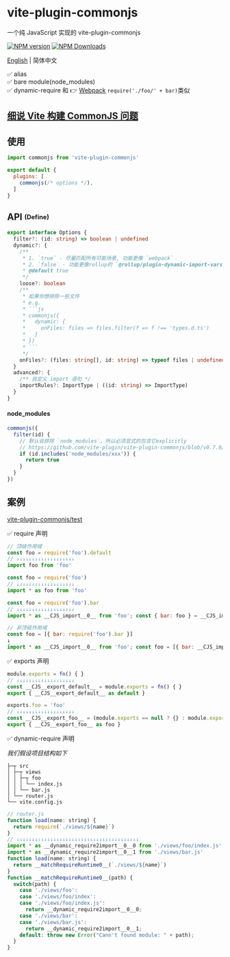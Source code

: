 # vite-plugin-commonjs
一个纯 JavaScript 实现的 vite-plugin-commonjs

[![NPM version](https://img.shields.io/npm/v/vite-plugin-commonjs.svg?style=flat)](https://npmjs.org/package/vite-plugin-commonjs)
[![NPM Downloads](https://img.shields.io/npm/dm/vite-plugin-commonjs.svg?style=flat)](https://npmjs.org/package/vite-plugin-commonjs)

[English](https://github.com/vite-plugin/vite-plugin-commonjs#readme) | 简体中文

✅ alias  
✅ bare module(node_modules)  
✅ dynamic-require 和 👉 [Webpack](https://webpack.js.org/guides/dependency-management/#require-with-expression) `require('./foo/' + bar)`类似  

## [细说 Vite 构建 CommonJS 问题](./commonjs.zh-CN.md)

## 使用

```js
import commonjs from 'vite-plugin-commonjs'

export default {
  plugins: [
    commonjs(/* options */),
  ]
}
```

## API <sub><sup>(Define)</sup></sub>

```ts
export interface Options {
  filter?: (id: string) => boolean | undefined
  dynamic?: {
    /**
     * 1. `true` - 尽量匹配所有可能场景, 功能更像 `webpack`
     * 2. `false` - 功能更像rollup的 `@rollup/plugin-dynamic-import-vars`插件
     * @default true
     */
    loose?: boolean
    /**
     * 如果你想排除一些文件  
     * e.g.
     * ```js
     * commonjs({
     *   dynamic: {
     *     onFiles: files => files.filter(f => f !== 'types.d.ts')
     *   }
     * })
     * ```
     */
    onFiles?: (files: string[], id: string) => typeof files | undefined
  }
  advanced?: {
    /** 自定义 import 语句 */
    importRules?: ImportType | ((id: string) => ImportType)
  }
}
```

#### node_modules

```js
commonjs({
  filter(id) {
    // 默认会排除 `node_modules`，所以必须显式的包含它explicitly
    // https://github.com/vite-plugin/vite-plugin-commonjs/blob/v0.7.0/src/index.ts#L125-L127
    if (id.includes('node_modules/xxx')) {
      return true
    }
  }
})
```

## 案例

[vite-plugin-commonjs/test](https://github.com/vite-plugin/vite-plugin-commonjs/tree/main/test)

✅ require 声明

```js
// 顶级作用域
const foo = require('foo').default
// ↓↓↓↓↓↓↓↓↓↓↓↓↓↓↓↓↓↓↓
import foo from 'foo'

const foo = require('foo')
// ↓↓↓↓↓↓↓↓↓↓↓↓↓↓↓↓↓↓↓
import * as foo from 'foo'

const foo = require('foo').bar
// ↓↓↓↓↓↓↓↓↓↓↓↓↓↓↓↓↓↓↓
import * as __CJS_import__0__ from 'foo'; const { bar: foo } = __CJS_import__0__

// 非顶级作用域
const foo = [{ bar: require('foo').bar }]
↓
import * as __CJS_import__0__ from 'foo'; const foo = [{ bar: __CJS_import__0__.bar }]
```

✅ exports 声明

```js
module.exports = fn() { }
// ↓↓↓↓↓↓↓↓↓↓↓↓↓↓↓↓↓↓↓
const __CJS__export_default__ = module.exports = fn() { }
export { __CJS__export_default__ as default }

exports.foo = 'foo'
// ↓↓↓↓↓↓↓↓↓↓↓↓↓↓↓↓↓↓↓
const __CJS__export_foo__ = (module.exports == null ? {} : module.exports).foo
export { __CJS__export_foo__ as foo }
```

✅ dynamic-require 声明

*我们假设项目结构如下*

```tree
├─┬ src
│ ├─┬ views
│ │ ├─┬ foo
│ │ │ └── index.js
│ │ └── bar.js
│ └── router.js
└── vite.config.js
```

```js
// router.js
function load(name: string) {
  return require(`./views/${name}`)
}
// ↓↓↓↓↓↓↓↓↓↓↓↓↓↓↓↓↓↓↓↓↓↓↓↓↓↓↓↓↓↓↓↓↓↓↓↓↓↓↓↓
import * as __dynamic_require2import__0__0 from './views/foo/index.js'
import * as __dynamic_require2import__0__1 from './views/bar.js'
function load(name: string) {
  return __matchRequireRuntime0__(`./views/${name}`)
}
function __matchRequireRuntime0__(path) {
  switch(path) {
    case './views/foo':
    case './views/foo/index':
    case './views/foo/index.js':
      return __dynamic_require2import__0__0;
    case './views/bar':
    case './views/bar.js':
      return __dynamic_require2import__0__1;
    default: throw new Error("Cann't found module: " + path);
  }
}
```
